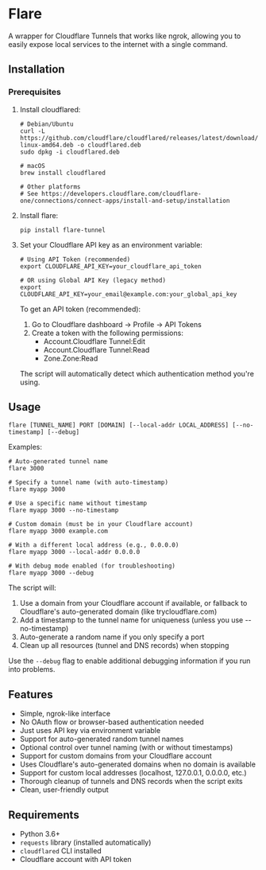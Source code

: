 # Flare

A wrapper for Cloudflare Tunnels that works like ngrok, allowing you to easily expose local services to the internet with a single command.

## Installation

### Prerequisites

1. Install cloudflared:
   ```
   # Debian/Ubuntu
   curl -L https://github.com/cloudflare/cloudflared/releases/latest/download/cloudflared-linux-amd64.deb -o cloudflared.deb
   sudo dpkg -i cloudflared.deb
   
   # macOS
   brew install cloudflared
   
   # Other platforms
   # See https://developers.cloudflare.com/cloudflare-one/connections/connect-apps/install-and-setup/installation
   ```

2. Install flare:
   ```
   pip install flare-tunnel
   ```

3. Set your Cloudflare API key as an environment variable:
   ```
   # Using API Token (recommended)
   export CLOUDFLARE_API_KEY=your_cloudflare_api_token
   
   # OR using Global API Key (legacy method)
   export CLOUDFLARE_API_KEY=your_email@example.com:your_global_api_key
   ```
   
   To get an API token (recommended):
   1. Go to Cloudflare dashboard → Profile → API Tokens
   2. Create a token with the following permissions:
      - Account.Cloudflare Tunnel:Edit
      - Account.Cloudflare Tunnel:Read
      - Zone.Zone:Read
   
   The script will automatically detect which authentication method you're using.

## Usage

```
flare [TUNNEL_NAME] PORT [DOMAIN] [--local-addr LOCAL_ADDRESS] [--no-timestamp] [--debug]
```

Examples:
```
# Auto-generated tunnel name
flare 3000

# Specify a tunnel name (with auto-timestamp)
flare myapp 3000

# Use a specific name without timestamp
flare myapp 3000 --no-timestamp

# Custom domain (must be in your Cloudflare account)
flare myapp 3000 example.com

# With a different local address (e.g., 0.0.0.0)
flare myapp 3000 --local-addr 0.0.0.0

# With debug mode enabled (for troubleshooting)
flare myapp 3000 --debug
```

The script will:
1. Use a domain from your Cloudflare account if available, or fallback to Cloudflare's auto-generated domain (like trycloudflare.com)
2. Add a timestamp to the tunnel name for uniqueness (unless you use --no-timestamp)
3. Auto-generate a random name if you only specify a port
4. Clean up all resources (tunnel and DNS records) when stopping

Use the `--debug` flag to enable additional debugging information if you run into problems.

## Features

- Simple, ngrok-like interface
- No OAuth flow or browser-based authentication needed
- Just uses API key via environment variable
- Support for auto-generated random tunnel names
- Optional control over tunnel naming (with or without timestamps)
- Support for custom domains from your Cloudflare account
- Uses Cloudflare's auto-generated domains when no domain is available
- Support for custom local addresses (localhost, 127.0.0.1, 0.0.0.0, etc.)
- Thorough cleanup of tunnels and DNS records when the script exits
- Clean, user-friendly output

## Requirements

- Python 3.6+
- `requests` library (installed automatically)
- `cloudflared` CLI installed
- Cloudflare account with API token